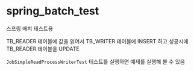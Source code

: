 # spring_batch_test
스프링 배치 테스트용

TB_READER 테이블에 값을 읽어서 TB_WRITER 테이블에 INSERT 하고 성공시에 TB_READER 테이블을 UPDATE

`JobSimpleReadProcessWriterTest` 테스트를 실행하면 예제를 실행해 볼 수 있음 

